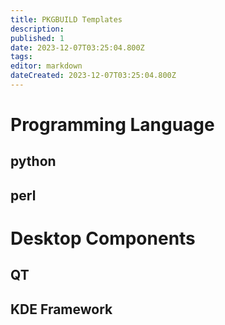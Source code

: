 ```yaml
---
title: PKGBUILD Templates
description: 
published: 1
date: 2023-12-07T03:25:04.800Z
tags: 
editor: markdown
dateCreated: 2023-12-07T03:25:04.800Z
---
```


# Programming Language

## python

## perl

# Desktop Components

## QT

## KDE Framework
